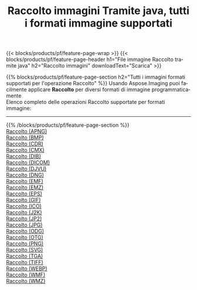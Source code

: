 ﻿---
title: Raccolto immagini Tramite java, tutti i formati immagine supportati 
weight: 3920
url: /it/java/crop 
lang: it
langdirlevel: 2
locales: zh-hans,ja,it,ru,de,es,fr,nl,id,lt,pl,pt,vi,tr,ko,zh-hant,ar,hi,th,sv,cs,uk,he
description: Usando Aspose.Imaging puoi facilmente Raccolto immagini tramite java
---

{{< blocks/products/pf/feature-page-wrap >}}
{{< blocks/products/pf/feature-page-header h1="File immagine Raccolto tramite java" h2="Raccolto immagini" downloadText="Scarica" >}}


{{% blocks/products/pf/feature-page-section  h2="Tutti i immagini formati supportati per l'operazione Raccolto" %}}
Usando Aspose.Imaging puoi facilmente applicare **Raccolto** per diversi formati di immagine programmaticamente
<br/>
Elenco completo delle operazioni Raccolto supportate per formati immagine:
<hr/>
{{% /blocks/products/pf/feature-page-section %}}
<div class="container-fluid productfamilypage bg-gray">
    <div class="convertypes bg-gray agp-content section">
        <div class="container">
		<div class="row other-converters">
		    <div class='col-md-2 other-converter remove-lp remove-rp'><a href="/imaging/it/java/crop/apng" >Raccolto (APNG)</a></div><div class='col-md-2 other-converter remove-lp remove-rp'><a href="/imaging/it/java/crop/bmp" >Raccolto (BMP)</a></div><div class='col-md-2 other-converter remove-lp remove-rp'><a href="/imaging/it/java/crop/cdr" >Raccolto (CDR)</a></div><div class='col-md-2 other-converter remove-lp remove-rp'><a href="/imaging/it/java/crop/cmx" >Raccolto (CMX)</a></div><div class='col-md-2 other-converter remove-lp remove-rp'><a href="/imaging/it/java/crop/dib" >Raccolto (DIB)</a></div><div class='col-md-2 other-converter remove-lp remove-rp'><a href="/imaging/it/java/crop/dicom" >Raccolto (DICOM)</a></div><div class='col-md-2 other-converter remove-lp remove-rp'><a href="/imaging/it/java/crop/djvu" >Raccolto (DJVU)</a></div><div class='col-md-2 other-converter remove-lp remove-rp'><a href="/imaging/it/java/crop/dng" >Raccolto (DNG)</a></div><div class='col-md-2 other-converter remove-lp remove-rp'><a href="/imaging/it/java/crop/emf" >Raccolto (EMF)</a></div><div class='col-md-2 other-converter remove-lp remove-rp'><a href="/imaging/it/java/crop/emz" >Raccolto (EMZ)</a></div><div class='col-md-2 other-converter remove-lp remove-rp'><a href="/imaging/it/java/crop/eps" >Raccolto (EPS)</a></div><div class='col-md-2 other-converter remove-lp remove-rp'><a href="/imaging/it/java/crop/gif" >Raccolto (GIF)</a></div><div class='col-md-2 other-converter remove-lp remove-rp'><a href="/imaging/it/java/crop/ico" >Raccolto (ICO)</a></div><div class='col-md-2 other-converter remove-lp remove-rp'><a href="/imaging/it/java/crop/j2k" >Raccolto (J2K)</a></div><div class='col-md-2 other-converter remove-lp remove-rp'><a href="/imaging/it/java/crop/jp2" >Raccolto (JP2)</a></div><div class='col-md-2 other-converter remove-lp remove-rp'><a href="/imaging/it/java/crop/jpg" >Raccolto (JPG)</a></div><div class='col-md-2 other-converter remove-lp remove-rp'><a href="/imaging/it/java/crop/odg" >Raccolto (ODG)</a></div><div class='col-md-2 other-converter remove-lp remove-rp'><a href="/imaging/it/java/crop/otg" >Raccolto (OTG)</a></div><div class='col-md-2 other-converter remove-lp remove-rp'><a href="/imaging/it/java/crop/png" >Raccolto (PNG)</a></div><div class='col-md-2 other-converter remove-lp remove-rp'><a href="/imaging/it/java/crop/svg" >Raccolto (SVG)</a></div><div class='col-md-2 other-converter remove-lp remove-rp'><a href="/imaging/it/java/crop/tga" >Raccolto (TGA)</a></div><div class='col-md-2 other-converter remove-lp remove-rp'><a href="/imaging/it/java/crop/tiff" >Raccolto (TIFF)</a></div><div class='col-md-2 other-converter remove-lp remove-rp'><a href="/imaging/it/java/crop/webp" >Raccolto (WEBP)</a></div><div class='col-md-2 other-converter remove-lp remove-rp'><a href="/imaging/it/java/crop/wmf" >Raccolto (WMF)</a></div><div class='col-md-2 other-converter remove-lp remove-rp'><a href="/imaging/it/java/crop/wmz" >Raccolto (WMZ)</a></div>
                </div>
        </div>
    </div>
</div>
<br/>
